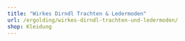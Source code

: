 ```yaml
---
title: "Wirkes Dirndl Trachten & Ledermoden"
url: /ergolding/wirkes-dirndl-trachten-und-ledermoden/
shop: Kleidung
---
```

